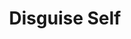 ---
title: "Disguise Self"
permalink: /spells/disguise-self/
tags:
  - Spell
available_for:
  - Bard
  - Sorcerer
  - Wizard
level: "1st Level"
school: "Illusion"
comp:
  - V
  - S
duration: "1 hour"
description: |
  You make yourself--including your clothing, armor, weapons, and other belongings on your person--look different until the spell ends or until you use your action to dismiss it. You can seem 1 foot shorter or taller and can appear thin, fat, or in between. You can't change your body type, so you must adopt a form that has the same basic arrangement of limbs. Otherwise, the extent of the illusion is up to you.

  The changes wrought by this spell fail to hold up to physical inspection. For example, if you use this spell to add a hat to your outfit, objects pass through the hat, and anyone who touches it would feel nothing or would feel your head and hair. If you use this spell to appear thinner than you are, the hand of someone who reaches out to touch you would bump into you while it was seemingly still in midair.

  To discern that you are disguised, a creature can use its action to inspect your appearance and must succeed on an Intelligence (Investigation) check against your spell save DC.
excerpt: "You make yourself--including your clothing, armor, weapons, and other belongings on your person--look different until the spell ends or until you use your action to dismiss it."
source: "Basic Rules"
---